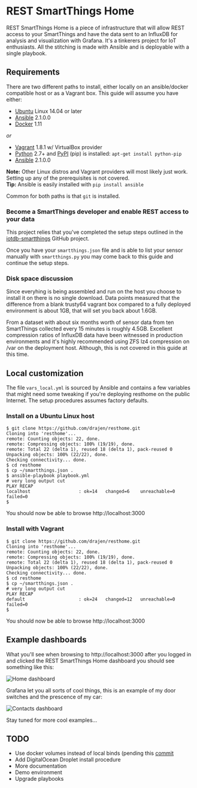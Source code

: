 # REST SmartThings Home
REST SmartThings Home is a piece of infrastructure that will allow REST access to your SmartThings and have the data sent to an InfluxDB for analysis and visualization with Grafana. It's a tinkerers project for IoT enthusiasts. All the stitching is made with Ansible and is deployable with a single playbook.

## Requirements
There are two different paths to install, either locally on an ansible/docker compatible host or as a Vagrant box. This guide will assume you have either:
+ [Ubuntu](http://www.ubuntu.com) Linux 14.04 or later
+ [Ansible](http://www.ansible.com) 2.1.0.0
+ [Docker](http://www.docker.com) 1.11  

*or*  
+ [Vagrant](http://www.vagrantup.com) 1.8.1 w/ VirtualBox provider
+ [Python](http://www.python.org) 2.7+ and [PyPI](https://pypi.python.org/pypi) (pip) is installed: `apt-get install python-pip`
+ [Ansible](http://www.ansible.com) 2.1.0.0

**Note:** Other Linux distros and Vagrant providers will most likely just work. Setting up any of the prerequisites is not covered.   
**Tip:** Ansible is easily installed with `pip install ansible`

Common for both paths is that `git` is installed.

### Become a SmartThings developer and enable REST access to your data
This project relies that you've completed the setup steps outlined in the [iotdb-smartthings](https://github.com/dpjanes/iotdb-smartthings/blob/master/README.md) GitHub project.

Once you have your `smartthings.json` file and is able to list your sensor manually with `smartthings.py` you may come back to this guide and continue the setup steps.

### Disk space discussion
Since everyhing is being assembled and run on the host you choose to install it on there is no single download. Data points measured that the difference from a blank trusty64 vagrant box compared to a fully deployed environment is about 1GB, that will set you back about 1.6GB.

From a dataset with about six months worth of sensor data from ten SmartThings collected every 15 minutes is roughly 4.5GB. Excellent compression ratios of InfluxDB data have been witnessed in production environments and it's highly recommended using ZFS lz4 compression on /var on the deployment host. Although, this is not covered in this guide at this time.

## Local customization
The file `vars_local.yml` is sourced by Ansible and contains a few variables that might need some tweaking if you're deploying resthome on the public Internet. The setup procedures assumes factory defaults.

### Install on a Ubuntu Linux host
```
$ git clone https://github.com/drajen/resthome.git
Cloning into 'resthome'...
remote: Counting objects: 22, done.
remote: Compressing objects: 100% (19/19), done.
remote: Total 22 (delta 1), reused 18 (delta 1), pack-reused 0
Unpacking objects: 100% (22/22), done.
Checking connectivity... done.
$ cd resthome
$ cp ~/smartthings.json .
$ ansible-playbook playbook.yml 
# very long output cut
PLAY RECAP   
localhost                  : ok=14   changed=6    unreachable=0    failed=0   
$
```

You should now be able to browse http://localhost:3000

### Install with Vagrant
```
$ git clone https://github.com/drajen/resthome.git
Cloning into 'resthome'...
remote: Counting objects: 22, done.
remote: Compressing objects: 100% (19/19), done.
remote: Total 22 (delta 1), reused 18 (delta 1), pack-reused 0
Unpacking objects: 100% (22/22), done.
Checking connectivity... done.
$ cd resthome
$ cp ~/smartthings.json .
# very long output cut
PLAY RECAP    
default                    : ok=24   changed=12   unreachable=0    failed=0  
$
```

You should now be able to browse http://localhost:3000

## Example dashboards
What you'll see when browsing to http://localhost:3000 after you logged in and clicked the REST SmartThings Home dashboard you should see something like this:

![Home dashboard](https://raw.githubusercontent.com/drajen/resthome/master/screenshots/main.png)

Grafana let you all sorts of cool things, this is an example of my door switches and the prescence of my car:

![Contacts dashboard](https://raw.githubusercontent.com/drajen/resthome/master/screenshots/contacts.png)

Stay tuned for more cool examples...

## TODO
+ Use docker volumes instead of local binds (pending this [commit](https://github.com/ansible/ansible-modules-core/commit/e2d8d9d09a0a62d7aaa2ac915ef56d5a10fc673e)
+ Add DigitalOcean Droplet install procedure
+ More documentation
+ Demo environment
+ Upgrade playbooks
